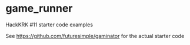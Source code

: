 game_runner
===========

HackKRK #11 starter code examples

See https://github.com/futuresimple/gaminator for the actual starter code
